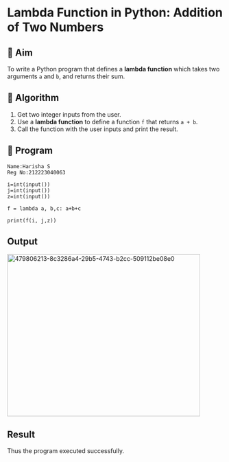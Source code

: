 # Lambda Function in Python: Addition of Two Numbers

## 🎯 Aim
To write a Python program that defines a **lambda function** which takes two arguments `a` and `b`, and returns their sum.

## 🧠 Algorithm
1. Get two integer inputs from the user.
2. Use a **lambda function** to define a function `f` that returns `a + b`.
3. Call the function with the user inputs and print the result.

## 🧾 Program
```
Name:Harisha S
Reg No:212223040063

```
```
i=int(input())
j=int(input())
z=int(input())

f = lambda a, b,c: a+b+c

print(f(i, j,z))

```
## Output
<img width="450" height="378" alt="479806213-8c3286a4-29b5-4743-b2cc-509112be08e0" src="https://github.com/user-attachments/assets/c4f65e5d-c5f7-4355-afb9-897c77e7e591" />

## Result
Thus the program executed successfully.
